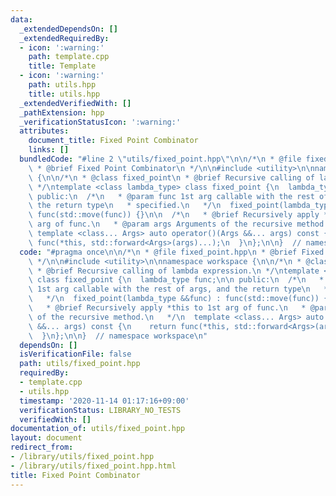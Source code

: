 ```yaml
---
data:
  _extendedDependsOn: []
  _extendedRequiredBy:
  - icon: ':warning:'
    path: template.cpp
    title: Template
  - icon: ':warning:'
    path: utils.hpp
    title: utils.hpp
  _extendedVerifiedWith: []
  _pathExtension: hpp
  _verificationStatusIcon: ':warning:'
  attributes:
    document_title: Fixed Point Combinator
    links: []
  bundledCode: "#line 2 \"utils/fixed_point.hpp\"\n\n/*\n * @file fixed_point.hpp\n\
    \ * @brief Fixed Point Combinator\n */\n\n#include <utility>\n\nnamespace workspace\
    \ {\n\n/*\n * @class fixed_point\n * @brief Recursive calling of lambda expression.\n\
    \ */\ntemplate <class lambda_type> class fixed_point {\n  lambda_type func;\n\n\
    \ public:\n  /*\n   * @param func 1st arg callable with the rest of args, and\
    \ the return type\n   * specified.\n   */\n  fixed_point(lambda_type &&func) :\
    \ func(std::move(func)) {}\n\n  /*\n   * @brief Recursively apply *this to 1st\
    \ arg of func.\n   * @param args Arguments of the recursive method.\n   */\n \
    \ template <class... Args> auto operator()(Args &&... args) const {\n    return\
    \ func(*this, std::forward<Args>(args)...);\n  }\n};\n\n}  // namespace workspace\n"
  code: "#pragma once\n\n/*\n * @file fixed_point.hpp\n * @brief Fixed Point Combinator\n\
    \ */\n\n#include <utility>\n\nnamespace workspace {\n\n/*\n * @class fixed_point\n\
    \ * @brief Recursive calling of lambda expression.\n */\ntemplate <class lambda_type>\
    \ class fixed_point {\n  lambda_type func;\n\n public:\n  /*\n   * @param func\
    \ 1st arg callable with the rest of args, and the return type\n   * specified.\n\
    \   */\n  fixed_point(lambda_type &&func) : func(std::move(func)) {}\n\n  /*\n\
    \   * @brief Recursively apply *this to 1st arg of func.\n   * @param args Arguments\
    \ of the recursive method.\n   */\n  template <class... Args> auto operator()(Args\
    \ &&... args) const {\n    return func(*this, std::forward<Args>(args)...);\n\
    \  }\n};\n\n}  // namespace workspace\n"
  dependsOn: []
  isVerificationFile: false
  path: utils/fixed_point.hpp
  requiredBy:
  - template.cpp
  - utils.hpp
  timestamp: '2020-11-14 01:17:16+09:00'
  verificationStatus: LIBRARY_NO_TESTS
  verifiedWith: []
documentation_of: utils/fixed_point.hpp
layout: document
redirect_from:
- /library/utils/fixed_point.hpp
- /library/utils/fixed_point.hpp.html
title: Fixed Point Combinator
---
```

